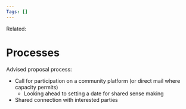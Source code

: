 ```yaml
---
Tags: []
---
```

Related: 
# Processes

Advised proposal process:
- Call for participation on a community platform (or direct mail where capacity permits)
	- Looking ahead to setting a date for shared sense making
- Shared connection with interested parties